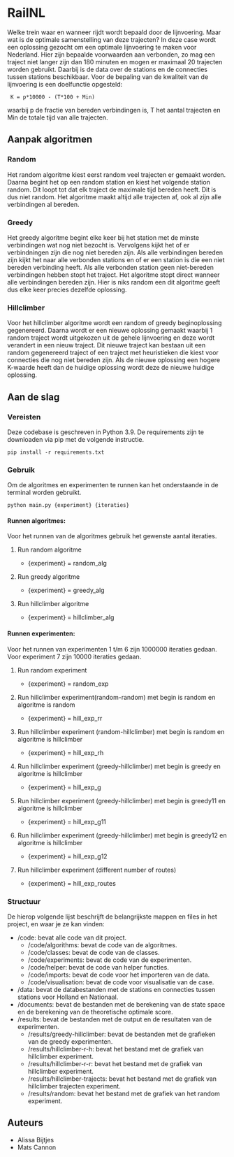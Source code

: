 # RailNL
Welke trein waar en wanneer rijdt wordt bepaald door de lijnvoering. Maar wat is de optimale samenstelling van deze trajecten? In deze case wordt een oplossing gezocht om een optimale lijnvoering te maken voor Nederland. Hier zijn bepaalde voorwaarden aan verbonden, zo mag een traject niet langer zijn dan 180 minuten en mogen er maximaal 20 trajecten worden gebruikt. Daarbij is de data over de stations en de connecties tussen stations beschikbaar. Voor de bepaling van de kwaliteit van de lijnvoering is een doelfunctie opgesteld: 
```
 K = p*10000 - (T*100 + Min)

```
waarbij p de fractie van bereden verbindingen is, T het aantal trajecten en Min de totale tijd van alle trajecten.

## Aanpak algoritmen
### Random
Het random algoritme kiest eerst random veel trajecten er gemaakt worden. Daarna begint het op een random station en kiest het volgende station random. Dit loopt tot dat elk traject de maximale tijd bereden heeft. Dit is dus niet random. Het algoritme maakt altijd alle trajecten af, ook al zijn alle verbindingen al bereden.

### Greedy
Het greedy algoritme begint elke keer bij het station met de minste verbindingen wat nog niet bezocht is. Vervolgens kijkt het of er verbindningen zijn die nog niet bereden zijn. Als alle verbindingen bereden zijn kijkt het naar alle verbonden stations en of er een station is die een niet bereden verbinding heeft. Als alle verbonden station geen niet-bereden verbindingen hebben stopt het traject. Het algoritme stopt direct wanneer alle verbindingen bereden zijn. Hier is niks random een dit algoritme geeft dus elke keer precies dezelfde oplossing.

### Hillclimber
Voor het hillclimber algoritme wordt een random of greedy beginoplossing gegenereerd. Daarna wordt er een nieuwe oplossing gemaakt waarbij 1 random traject wordt uitgekozen uit de gehele lijnvoering en deze wordt verandert in een nieuw traject. Dit nieuwe traject kan bestaan uit een random gegenereerd traject of een traject met heuristieken die kiest voor connecties die nog niet bereden zijn. Als de nieuwe oplossing een hogere K-waarde heeft dan de huidige oplossing wordt deze de nieuwe huidige oplossing.

## Aan de slag
### Vereisten
Deze codebase is geschreven in Python 3.9. De requirements zijn te downloaden via pip met de volgende instructie.
```
pip install -r requirements.txt
```

### Gebruik
Om de algoritmes en experimenten te runnen kan het onderstaande in de terminal worden gebruikt.
```
python main.py {experiment} {iteraties}
```
#### Runnen algoritmes:
Voor het runnen van de algoritmes gebruik het gewenste aantal iteraties.
1. Run random algoritme
    - {experiment} = random_alg

2. Run greedy algoritme
    - {experiment} = greedy_alg

3. Run hillclimber algoritme
    - {experiment} = hillclimber_alg

#### Runnen experimenten:
Voor het runnen van experimenten 1 t/m 6 zijn 1000000 iteraties gedaan. Voor experiment 7 zijn 10000 iteraties gedaan.
1. Run random experiment
    - {experiment} = random_exp

2. Run hillclimber experiment(random-random) met begin is random en algoritme is random
    - {experiment} = hill_exp_rr

3. Run hillclimber experiment (random-hillclimber) met begin is random en algoritme is hillclimber
    - {experiment} = hill_exp_rh

4. Run hillclimber experiment (greedy-hillclimber) met begin is greedy en algoritme is hillclimber
    - {experiment} = hill_exp_g

5. Run hillclimber experiment (greedy-hillclimber) met begin is greedy11 en algoritme is hillclimber
    - {experiment} = hill_exp_g11

6. Run hillclimber experiment (greedy-hillclimber) met begin is greedy12 en algoritme is hillclimber
    - {experiment} = hill_exp_g12

7. Run hillclimber experiment (different number of routes)
    - {experiment} = hill_exp_routes

### Structuur
De hierop volgende lijst beschrijft de belangrijkste mappen en files in het project, en waar je ze kan vinden:
* /code: bevat alle code van dit project.
    * /code/algorithms: bevat de code van de algoritmes.
    * /code/classes: bevat de code van de classes.
    * /code/experiments: bevat de code van de experimenten.
    * /code/helper: bevat de code van helper functies.
    * /code/imports: bevat de code voor het importeren van de data.
    * /code/visualisation: bevat de code voor visualisatie van de case.
* /data: bevat de databestanden met de stations en connecties tussen stations voor Holland en Nationaal.
* /documents: bevat de bestanden met de berekening van de state space en de berekening van de theoretische optimale score.
* /results: bevat de bestanden met de output en de resultaten van de experimenten.
    * /results/greedy-hillclimber: bevat de bestanden met de grafieken van de greedy experimenten.
    * /results/hillclimber-r-h: bevat het bestand met de grafiek van hillclimber experiment.
    * /results/hillclimber-r-r: bevat het bestand met de grafiek van hillclimber experiment.
    * /results/hillclimber-trajects: bevat het bestand met de grafiek van hillclimber trajecten experiment.
    * /results/random: bevat het bestand met de grafiek van het random experiment.

## Auteurs
* Alissa Bijtjes
* Mats Cannon